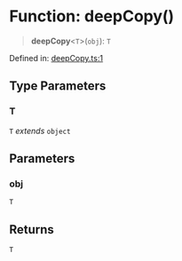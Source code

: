 # Function: deepCopy()

> **deepCopy**\<`T`\>(`obj`): `T`

Defined in: [deepCopy.ts:1](https://github.com/benallfree/lab13/blob/9ac0af7da9640b4b5437ad34793eec1f82ae6b92/sdk/src/online/deepCopy.ts#L1)

## Type Parameters

### T

`T` *extends* `object`

## Parameters

### obj

`T`

## Returns

`T`
